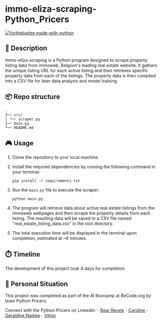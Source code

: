 # immo-eliza-scraping-Python_Pricers

[![forthebadge made-with-python](https://ForTheBadge.com/images/badges/made-with-python.svg)](https://www.python.org/)

## 📒 Description

Immo-eliza-scraping is a Python program designed to scrape property listing data from immoweb, Belgium's leading real estate website. It gathers the unique listing URL for each active listing and then retrieves specific property data from each of the listings. The property data is then compiled into a CSV file for later data analysis and model training. 

## 📦 Repo structure

```
.
├── src/
│ └── scraper.py
├── main.py
└── README.md
```

## 🎮 Usage

1. Clone the repository to your local machine.

2. Install the required dependencies by running the following command in your terminal:

    ```
    pip install -r requirements.txt
    ```

3. Run the `main.py` file to execute the scraper:

    ```
    python main.py
    ```

4. The program will retrieve data about active real estate listings from the immoweb webpages and then scrape the property details from each listing. The resulting data will be saved to a CSV file named "real_estate_listing_data.csv" in the root directory.

5. The total execution time will be displayed in the terminal upon completion, estimated at ~6 minutes.

## ⏱️ Timeline

The development of this project took 4 days for completion.

## 📌 Personal Situation

This project was completed as part of the AI Boocamp at BeCode.org by team Python Pricers. 

Connect with the Python Pricers on LinkedIn:
    - [Bear Revels](https://www.linkedin.com/in/bear-revels/)
    - [Caroline](https://www.linkedin.com/in/bear-revels/)
    - [Geraldine Nadela](https://www.linkedin.com/in/geraldine-nadela-60827a11)
    - [Viktor](https://www.linkedin.com/in/bear-revels/)
